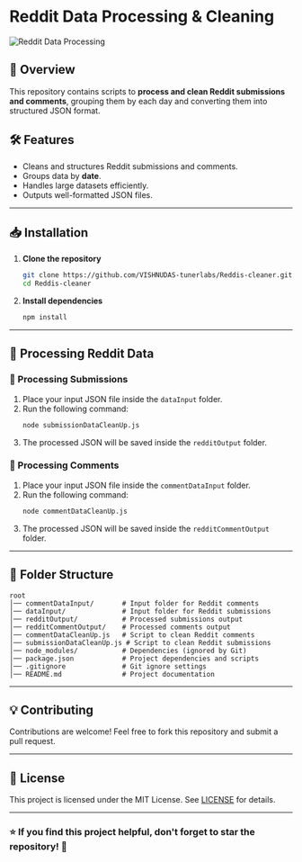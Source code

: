 # Reddit Data Processing & Cleaning

![Reddit Data Processing](https://img.shields.io/badge/Reddit-Data%20Processing-blue)

## 🚀 Overview

This repository contains scripts to **process and clean Reddit submissions and comments**, grouping them by each day and converting them into structured JSON format.

## 🛠 Features

- Cleans and structures Reddit submissions and comments.
- Groups data by **date**.
- Handles large datasets efficiently.
- Outputs well-formatted JSON files.

---

## 📥 Installation

1. **Clone the repository**
   ```sh
   git clone https://github.com/VISHNUDAS-tunerlabs/Reddis-cleaner.git
   cd Reddis-cleaner
   ```
2. **Install dependencies**
   ```sh
   npm install
   ```

---

## 🔄 Processing Reddit Data

### 📌 Processing **Submissions**

1. Place your input JSON file inside the `dataInput` folder.
2. Run the following command:
   ```sh
   node submissionDataCleanUp.js
   ```
3. The processed JSON will be saved inside the `redditOutput` folder.

### 📝 Processing **Comments**

1. Place your input JSON file inside the `commentDataInput` folder.
2. Run the following command:
   ```sh
   node commentDataCleanUp.js
   ```
3. The processed JSON will be saved inside the `redditCommentOutput` folder.

---

## 📂 Folder Structure

```
root
│── commentDataInput/       # Input folder for Reddit comments
│── dataInput/              # Input folder for Reddit submissions
│── redditOutput/           # Processed submissions output
│── redditCommentOutput/    # Processed comments output
│── commentDataCleanUp.js   # Script to clean Reddit comments
│── submissionDataCleanUp.js # Script to clean Reddit submissions
│── node_modules/           # Dependencies (ignored by Git)
│── package.json            # Project dependencies and scripts
│── .gitignore              # Git ignore settings
│── README.md               # Project documentation
```

---

## 💡 Contributing

Contributions are welcome! Feel free to fork this repository and submit a pull request.

---

## 📜 License

This project is licensed under the MIT License. See [LICENSE](LICENSE) for details.

---

### ⭐ If you find this project helpful, don't forget to **star** the repository! 🚀

